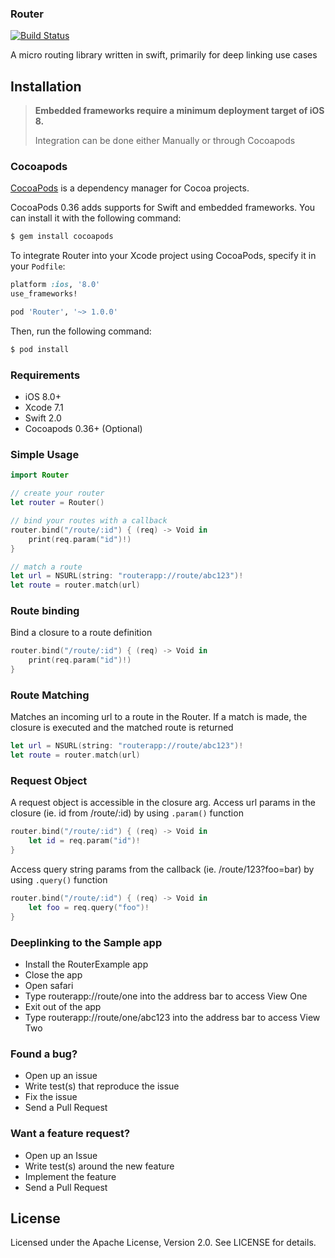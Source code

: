 ### Router
[![Build Status](https://travis-ci.org/ViacomInc/Router.svg)](https://travis-ci.org/ViacomInc/Router)

A micro routing library written in swift, primarily for deep linking use cases

## Installation

> **Embedded frameworks require a minimum deployment target of iOS 8.**
>
> Integration can be done either Manually or through Cocoapods 
> 

### Cocoapods

[CocoaPods](http://cocoapods.org) is a dependency manager for Cocoa projects.

CocoaPods 0.36 adds supports for Swift and embedded frameworks. You can install it with the following command:

```bash
$ gem install cocoapods
```

To integrate Router into your Xcode project using CocoaPods, specify it in your `Podfile`:

```ruby
platform :ios, '8.0'
use_frameworks!

pod 'Router', '~> 1.0.0'
```

Then, run the following command:

```bash
$ pod install
```

### Requirements

- iOS 8.0+
- Xcode 7.1
- Swift 2.0
- Cocoapods 0.36+ (Optional)

### Simple Usage

```swift
import Router

// create your router
let router = Router()

// bind your routes with a callback
router.bind("/route/:id") { (req) -> Void in
    print(req.param("id")!)
}

// match a route
let url = NSURL(string: "routerapp://route/abc123")!
let route = router.match(url)
```

### Route binding

Bind a closure to a route definition

```swift
router.bind("/route/:id") { (req) -> Void in
    print(req.param("id")!)
}
```

### Route Matching

Matches an incoming url to a route in the Router. If a match is made, the closure is executed and the matched route is returned

```swift
let url = NSURL(string: "routerapp://route/abc123")!
let route = router.match(url)
```


### Request Object

A request object is accessible in the closure arg. Access url params in the closure (ie. id from /route/:id) by using ```.param()``` function

```swift
router.bind("/route/:id") { (req) -> Void in
	let id = req.param("id")!
}
```

Access query string params from the callback (ie. /route/123?foo=bar) by using ```.query()``` function

```swift
router.bind("/route/:id") { (req) -> Void in
	let foo = req.query("foo")! 
}
```

### Deeplinking to the Sample app

- Install the RouterExample app
- Close the app
- Open safari
- Type routerapp://route/one into the address bar to access View One
- Exit out of the app
- Type routerapp://route/one/abc123 into the address bar to access View Two

### Found a bug?

- Open up an issue
- Write test(s) that reproduce the issue
- Fix the issue
- Send a Pull Request

### Want a feature request?

- Open up an Issue
- Write test(s) around the new feature
- Implement the feature
- Send a Pull Request

## License

Licensed under the Apache License, Version 2.0. See LICENSE for details.
